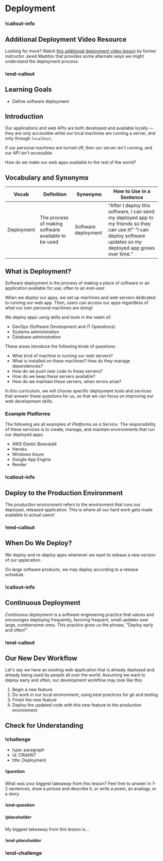 # Deployment

<!-- available callout types: info, success, warning, danger, secondary, star  -->


<!-- available callout types: info, success, warning, danger, secondary, star  -->
### !callout-info

## Additional Deployment Video Resource

Looking for more? Watch [this additional deployment video lesson](https://adaacademy.hosted.panopto.com/Panopto/Pages/Viewer.aspx?id=3e9a3bf8-4dcb-4d16-b382-ad20016acbe5) by former instructor Jared Maddox that provides some alternate ways we might understand the deployment process.

### !end-callout

## Learning Goals

- Define software deployment

## Introduction

Our applications and web APIs are both developed and available locally — they are only accessible while our local machines are running a server, and only through `localhost`.

If our personal machines are turned off, then our server isn't running, and our API isn't accessible.

How do we make our web apps available to the rest of the world?

## Vocabulary and Synonyms

| Vocab      | Definition                                          | Synonyms            | How to Use in a Sentence                                                                                                                                         |
| ---------- | --------------------------------------------------- | ------------------- | ---------------------------------------------------------------------------------------------------------------------------------------------------------------- |
| Deployment | The process of making software available to be used | Software deployment | "After I deploy this software, I can send my deployed app to my friends so they can use it!" "I can deploy software updates so my deployed app grows over time." |

## What is Deployment?

Software deployment is the process of making a piece of software or an application available for use, often to an end-user.

When we _deploy_ our apps, we set up machines and web servers dedicated to running our web app. Then, users can access our apps regardless of what our own personal machines are doing!

We deploy apps using skills and tools in the realm of:

- DevOps (Software Development and IT Operations)
- Systems administration
- Database administration

These areas introduce the following kinds of questions:

- What kind of machine is running our web servers?
- What is installed on these machines? How do they manage dependencies?
- How do we push new code to these servers?
- How do we keep these servers available?
- How do we maintain these servers, when errors arise?

In this curriculum, we will choose specific deployment tools and services that answer these questions for us, so that we can focus on improving our web development skills.

### Example Platforms

The following are all examples of _Platforms as a Service_. The responsibility of these services is to create, manage, and maintain environments that run our deployed apps.

- AWS Elastic Beanstalk
- Heroku
- Windows Azure
- Google App Engine
- Render

### !callout-info

## Deploy to the Production Environment

<!-- Add explanation about development environment vs production environment -->

The _production_ environment refers to the environment that runs our deployed, released application. This is where all our hard work gets made available to actual users!

### !end-callout

## When Do We Deploy?

We deploy and re-deploy apps whenever we want to release a new version of our application.

On large software products, we may deploy according to a release schedule.

### !callout-info

## Continuous Deployment

_Continuous deployment_ is a software engineering practice that values and encourages deploying frequently, favoring frequent, small updates over large, cumbersome ones. This practice gives us the phrase, "Deploy early and often!"

### !end-callout

## Our New Dev Workflow

Let's say we have an existing web application that is already deployed and already being used by people all over the world. Assuming we want to deploy early and often, our development workflow may look like this:

1. Begin a new feature
1. Do work in our local environment, using best practices for git and testing
1. Finish the new feature
1. Deploy the updated code with this new feature to the production environment

## Check for Understanding

<!-- Question Takeaway -->
<!-- prettier-ignore-start -->
### !challenge
* type: paragraph
* id: CRddW7
* title: Deployment
##### !question

What was your biggest takeaway from this lesson? Feel free to answer in 1-2 sentences, draw a picture and describe it, or write a poem, an analogy, or a story.

##### !end-question
##### !placeholder

My biggest takeaway from this lesson is...

##### !end-placeholder
### !end-challenge
<!-- prettier-ignore-end -->
